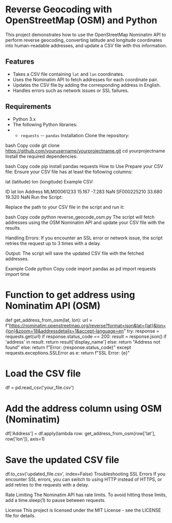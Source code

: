 # Reverse Geocoding with OpenStreetMap (OSM) and Python
This project demonstrates how to use the OpenStreetMap Nominatim API to perform reverse geocoding, converting latitude and longitude coordinates into human-readable addresses, and update a CSV file with this information.

## Features
- Takes a CSV file containing `lat` and `lon` coordinates.
- Uses the Nominatim API to fetch addresses for each coordinate pair.
- Updates the CSV file by adding the corresponding address in English.
- Handles errors such as network issues or SSL failures.

## Requirements
- Python 3.x
- The following Python libraries:
- - `requests`
-- `pandas`
Installation
Clone the repository:

bash
Copy code
git clone https://github.com/yourusername/yourprojectname.git
cd yourprojectname
Install the required dependencies:

bash
Copy code
pip install pandas requests
How to Use
Prepare your CSV file: Ensure your CSV file has at least the following columns:

lat (latitude)
lon (longitude)
Example CSV:

ID	lat	lon	Address
MLM00061233	15.167	-7.283	NaN
SF000225210	33.680	19.320	NaN
Run the Script:

Replace the path to your CSV file in the script and run it:

bash
Copy code
python reverse_geocode_osm.py
The script will fetch addresses using the OSM Nominatim API and update your CSV file with the results.

Handling Errors: If you encounter an SSL error or network issue, the script retries the request up to 3 times with a delay.

Output: The script will save the updated CSV file with the fetched addresses.

Example Code
python
Copy code
import pandas as pd
import requests
import time

# Function to get address using Nominatim API (OSM)
def get_address_from_osm(lat, lon):
    url = f"https://nominatim.openstreetmap.org/reverse?format=json&lat={lat}&lon={lon}&zoom=18&addressdetails=1&accept-language=en"
    try:
        response = requests.get(url)
        if response.status_code == 200:
            result = response.json()
            if 'address' in result:
                return result['display_name']
            else:
                return "Address not found"
        else:
            return f"Error: {response.status_code}"
    except requests.exceptions.SSLError as e:
        return f"SSL Error: {e}"

# Load the CSV file
df = pd.read_csv('your_file.csv')

# Add the address column using OSM (Nominatim)
df['Address'] = df.apply(lambda row: get_address_from_osm(row['lat'], row['lon']), axis=1)

# Save the updated CSV file
df.to_csv('updated_file.csv', index=False)
Troubleshooting
SSL Errors
If you encounter SSL errors, you can switch to using HTTP instead of HTTPS, or add retries to the requests with a delay.

Rate Limiting
The Nominatim API has rate limits. To avoid hitting those limits, add a time.sleep(1) to pause between requests.

License
This project is licensed under the MIT License - see the LICENSE file for details.
